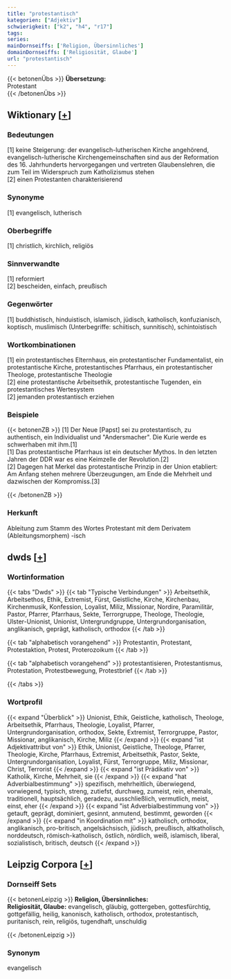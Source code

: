 ```yaml
---
title: "protestantisch"
kategorien: ["Adjektiv"]
schwierigkeit: ["k2", "h4", "r17"]
tags:
series:
mainDornseiffs: ['Religion, Übersinnliches']
domainDornseiffs: ['Religiosität, Glaube']
url: "protestantisch"
---
```


{{< betonenÜbs >}}
**Übersetzung:**  
Protestant  
{{< /betonenÜbs >}}

## Wiktionary [[+](https://de.wiktionary.org/wiki/protestantisch)]

### Bedeutungen
[1] keine Steigerung: der evangelisch-lutherischen Kirche angehörend, evangelisch-lutherische Kirchengemeinschaften sind aus der Reformation des 16. Jahrhunderts hervorgegangen und vertreten Glaubenslehren, die zum Teil im Widerspruch zum Katholizismus stehen  
[2] einen Protestanten charakterisierend  

### Synonyme
[1] evangelisch, lutherisch  

### Oberbegriffe
[1] christlich, kirchlich, religiös  

### Sinnverwandte
[1] reformiert  
[2] bescheiden, einfach, preußisch  

### Gegenwörter
[1] buddhistisch, hinduistisch, islamisch, jüdisch, katholisch, konfuzianisch, koptisch, muslimisch (Unterbegriffe: schiitisch, sunnitisch), schintoistisch  

### Wortkombinationen
[1] ein protestantisches Elternhaus, ein protestantischer Fundamentalist, ein protestantische Kirche, protestantisches Pfarrhaus, ein protestantischer Theologe, protestantische Theologie  
[2] eine protestantische Arbeitsethik, protestantische Tugenden, ein protestantisches Wertesystem  
[2] jemanden protestantisch erziehen  

### Beispiele
{{< betonenZB >}}
[1] Der Neue [Papst] sei zu protestantisch, zu authentisch, ein Individualist und "Andersmacher". Die Kurie werde es schwerhaben mit ihm.[1]  
[1] Das protestantische Pfarrhaus ist ein deutscher Mythos. In den letzten Jahren der DDR war es eine Keimzelle der Revolution.[2]  
[2] Dagegen hat Merkel das protestantische Prinzip in der Union etabliert: Am Anfang stehen mehrere Überzeugungen, am Ende die Mehrheit und dazwischen der Kompromiss.[3]  

{{< /betonenZB >}}
### Herkunft
Ableitung zum Stamm des Wortes Protestant mit dem Derivatem (Ableitungsmorphem) -isch  



## dwds [[+](https://www.dwds.de/wb/protestantisch)]

### Wortinformation
{{< tabs "Dwds" >}}
{{< tab "Typische Verbindungen" >}}
Arbeitsethik, Arbeitsethos, Ethik, Extremist, Fürst, Geistliche, Kirche, Kirchenbau, Kirchenmusik, Konfession, Loyalist, Miliz, Missionar, Nordire, Paramilitär, Pastor, Pfarrer, Pfarrhaus, Sekte, Terrorgruppe, Theologe, Theologie, Ulster-Unionist, Unionist, Untergrundgruppe, Untergrundorganisation, anglikanisch, geprägt, katholisch, orthodox
{{< /tab >}}

{{< tab "alphabetisch vorangehend" >}}
Protestantin, Protestant, Protestaktion, Protest, Proterozoikum
{{< /tab >}}

{{< tab "alphabetisch vorangehend" >}}
protestantisieren, Protestantismus, Protestation, Protestbewegung, Protestbrief
{{< /tab >}}

{{< /tabs >}}

### Wortprofil
{{< expand "Überblick" >}} Unionist, Ethik, Geistliche, katholisch, Theologe, Arbeitsethik, Pfarrhaus, Theologie, Loyalist, Pfarrer, Untergrundorganisation, orthodox, Sekte, Extremist, Terrorgruppe, Pastor, Missionar, anglikanisch, Kirche, Miliz {{< /expand >}}
{{< expand "ist Adjektivattribut von" >}} Ethik, Unionist, Geistliche, Theologe, Pfarrer, Theologie, Kirche, Pfarrhaus, Extremist, Arbeitsethik, Pastor, Sekte, Untergrundorganisation, Loyalist, Fürst, Terrorgruppe, Miliz, Missionar, Christ, Terrorist {{< /expand >}}
{{< expand "ist Prädikativ von" >}} Katholik, Kirche, Mehrheit, sie {{< /expand >}}
{{< expand "hat Adverbialbestimmung" >}} spezifisch, mehrheitlich, überwiegend, vorwiegend, typisch, streng, zutiefst, durchweg, zumeist, rein, ehemals, traditionell, hauptsächlich, geradezu, ausschließlich, vermutlich, meist, einst, eher {{< /expand >}}
{{< expand "ist Adverbialbestimmung von" >}} getauft, geprägt, dominiert, gesinnt, anmutend, bestimmt, geworden {{< /expand >}}
{{< expand "in Koordination mit" >}} katholisch, orthodox, anglikanisch, pro-britisch, angelsächsisch, jüdisch, preußisch, altkatholisch, norddeutsch, römisch-katholisch, östlich, nördlich, weiß, islamisch, liberal, sozialistisch, britisch, deutsch {{< /expand >}}

## Leipzig Corpora [[+](https://corpora.uni-leipzig.de/en/res?word=protestantisch&corpusId=deu_newscrawl-public_2018)]

### Dornseiff Sets
{{< betonenLeipzig >}}
**Religion, Übersinnliches:**  
**Religiosität, Glaube:** evangelisch, gläubig, gottergeben, gottesfürchtig, gottgefällig, heilig, kanonisch, katholisch, orthodox, protestantisch, puritanisch, rein, religiös, tugendhaft, unschuldig  

{{< /betonenLeipzig >}}

### Synonym
evangelisch

